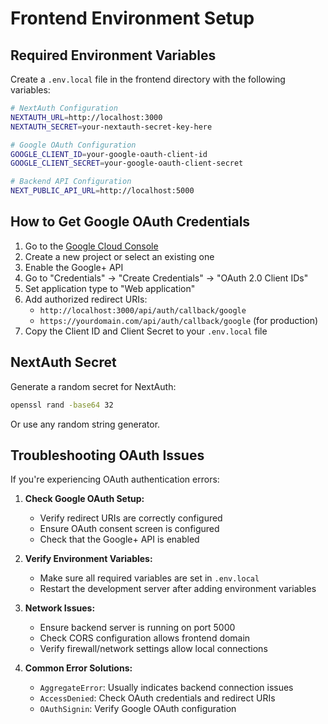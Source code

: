 # Frontend Environment Setup

## Required Environment Variables

Create a `.env.local` file in the frontend directory with the following variables:

```bash
# NextAuth Configuration
NEXTAUTH_URL=http://localhost:3000
NEXTAUTH_SECRET=your-nextauth-secret-key-here

# Google OAuth Configuration
GOOGLE_CLIENT_ID=your-google-oauth-client-id
GOOGLE_CLIENT_SECRET=your-google-oauth-client-secret

# Backend API Configuration
NEXT_PUBLIC_API_URL=http://localhost:5000
```

## How to Get Google OAuth Credentials

1. Go to the [Google Cloud Console](https://console.cloud.google.com/)
2. Create a new project or select an existing one
3. Enable the Google+ API
4. Go to "Credentials" → "Create Credentials" → "OAuth 2.0 Client IDs"
5. Set application type to "Web application"
6. Add authorized redirect URIs:
   - `http://localhost:3000/api/auth/callback/google`
   - `https://yourdomain.com/api/auth/callback/google` (for production)
7. Copy the Client ID and Client Secret to your `.env.local` file

## NextAuth Secret

Generate a random secret for NextAuth:

```bash
openssl rand -base64 32
```

Or use any random string generator.

## Troubleshooting OAuth Issues

If you're experiencing OAuth authentication errors:

1. **Check Google OAuth Setup:**
   - Verify redirect URIs are correctly configured
   - Ensure OAuth consent screen is configured
   - Check that the Google+ API is enabled

2. **Verify Environment Variables:**
   - Make sure all required variables are set in `.env.local`
   - Restart the development server after adding environment variables

3. **Network Issues:**
   - Ensure backend server is running on port 5000
   - Check CORS configuration allows frontend domain
   - Verify firewall/network settings allow local connections

4. **Common Error Solutions:**
   - `AggregateError`: Usually indicates backend connection issues
   - `AccessDenied`: Check OAuth credentials and redirect URIs
   - `OAuthSignin`: Verify Google OAuth configuration
